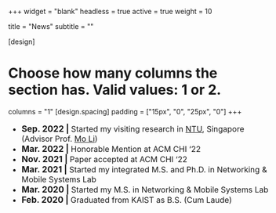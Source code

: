 +++
widget = "blank"
headless = true
active = true
weight = 10

title = "News"
subtitle = ""

[design]
  # Choose how many columns the section has. Valid values: 1 or 2.
  columns = "1"
[design.spacing]
  padding = ["15px", "0", "25px", "0"]
+++
<style>
    ul.news {
        font-size: 13pt;
        margin-left: 15%;
        margin-right: 15%;
        width: 70%;
    }
    li > span.tabdate {
        font-weight: bold;
        font-size: 14pt;
    }
    @media only screen and (max-width: 992px) {
        ul.news {
            font-size: 12pt;
            margin-left: 0%;
            margin-right: 0%;
            width: 100%;
        }
        li > span.tabdate {
            font-weight: bold;
            font-size: 13pt;
        }
    }
</style>

<ul class="news">
<li><span class="tabdate">Sep. 2022<span class="tab">&#9;</span>| </span> Started my visiting research in <a class="text" href="https://www.ntu.edu.sg/">NTU</a>, Singapore (Advisor Prof. <a class="text" href="https://personal.ntu.edu.sg/limo/">Mo Li</a>)</li>
<li><span class="tabdate">Mar. 2022<span class="tab">&#9;</span>| </span> Honorable Mention at ACM CHI ‘22</li>
<li><span class="tabdate">Nov. 2021<span class="tab">&#9;</span>| </span> Paper accepted at ACM CHI ‘22</li>
<li><span class="tabdate">Mar. 2021<span class="tab">&#9;</span>| </span> Started my integrated M.S. and Ph.D. in Networking & Mobile Systems Lab</li>
<li><span class="tabdate">Mar. 2020<span class="tab">&#9;</span>| </span> Started my M.S. in Networking & Mobile Systems Lab</li>
<li><span class="tabdate">Feb. 2020<span class="tab">&#9;</span>| </span> Graduated from KAIST as B.S. (Cum Laude)</li>
</ul>
